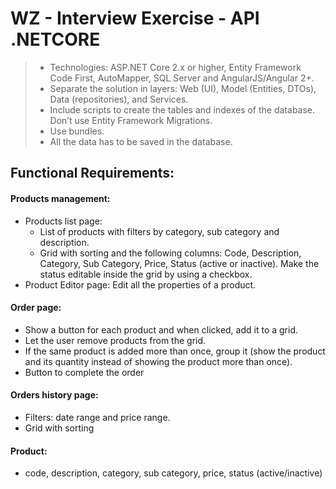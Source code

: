 # WZ - Interview Exercise - API .NETCORE

> - Technologies: ASP.NET Core 2.x or higher, Entity Framework Code First, AutoMapper, SQL Server and AngularJS/Angular 2+.
> - Separate the solution in layers: Web (UI), Model (Entities, DTOs), Data (repositories), and Services.
> - Include scripts to create the tables and indexes of the database. Don’t use Entity Framework Migrations.
> - Use bundles.
> - All the data has to be saved in the database.

## Functional Requirements:
####	Products management: 
  -	Products list page: 
    - List of products with filters by category, sub category and description.
    - Grid with sorting and the following columns: Code, Description, Category, Sub Category, Price, Status (active or inactive). Make the status editable inside the grid by using a checkbox.
  - Product Editor page:
    Edit all the properties of a product.
####	Order page:
  -	Show a button for each product and when clicked, add it to a grid.
  -	Let the user remove products from the grid.
  -	If the same product is added more than once, group it (show the product and its quantity instead of showing the product more than once).
  -	Button to complete the order
####	Orders history page:
  -	Filters: date range and price range.
  -	Grid with sorting
  
#### Product: 
  - code, description, category, sub category, price, status (active/inactive)

